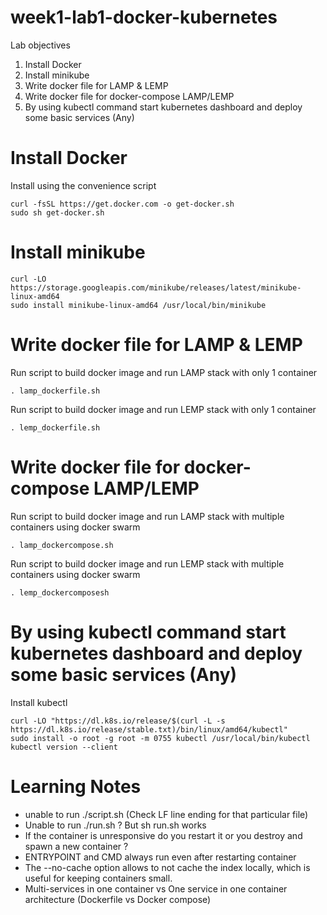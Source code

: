 # week1-lab1-docker-kubernetes
Lab objectives
1.	Install Docker
2.	Install minikube
3.	Write docker file for LAMP & LEMP
4.	Write docker file for docker-compose LAMP/LEMP
5.	By using kubectl command start kubernetes dashboard and deploy some basic services (Any)

# Install Docker

Install using the convenience script
```shell
curl -fsSL https://get.docker.com -o get-docker.sh
sudo sh get-docker.sh
```
# Install minikube

```shell
curl -LO https://storage.googleapis.com/minikube/releases/latest/minikube-linux-amd64
sudo install minikube-linux-amd64 /usr/local/bin/minikube
```

# Write docker file for LAMP & LEMP
Run script to build docker image and run LAMP  stack with only 1 container
```shell
. lamp_dockerfile.sh
```

Run script to build docker image and run LEMP stack with only 1 container
```shell
. lemp_dockerfile.sh
```

# Write docker file for docker-compose LAMP/LEMP
Run script to build docker image and run LAMP stack with multiple containers using docker swarm
```shell
. lamp_dockercompose.sh
```

Run script to build docker image and run LEMP stack  with multiple containers using docker swarm
```shell
. lemp_dockercomposesh
```

# By using kubectl command start kubernetes dashboard and deploy some basic services (Any)

Install kubectl
```shell
curl -LO "https://dl.k8s.io/release/$(curl -L -s https://dl.k8s.io/release/stable.txt)/bin/linux/amd64/kubectl"
sudo install -o root -g root -m 0755 kubectl /usr/local/bin/kubectl
kubectl version --client
```

# Learning Notes
* unable to run ./script.sh (Check LF line ending for that particular file)
* Unable to run ./run.sh ? But sh run.sh works
* If the container is unresponsive do you restart it or you destroy and spawn a new container ?
* ENTRYPOINT and CMD always run even after restarting container
* The --no-cache option allows to not cache the index locally, which is useful for keeping containers small.
* Multi-services in one container vs One service in one container architecture (Dockerfile vs Docker compose)
